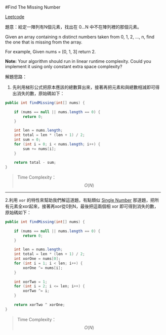 #Find The Missing Number

[Leetcode](https://leetcode.com/problems/missing-number/)

題意：給定一陣列有N個元素，找出在 0...N 中不在陣列裡的那個元素。

Given an array containing n distinct numbers taken from 0, 1, 2, ..., n, find the one that is missing from the array.

For example,
Given nums = [0, 1, 3] return 2.

**Note:**
Your algorithm should run in linear runtime complexity. Could you implement it using only constant extra space complexity?

解題思路：

1. 先利用梯形公式把原本應該的總數算出來，接著再把元素和與總數相減即可得出消失的數，原始碼如下：

```java
public int findMissing(int[] nums) {
    
    if (nums == null || nums.length == 0) {
        return 0;
    }
    
    int len = nums.length;
    int total = len * (len + 1) / 2;
    int sum = 0;
    for (int i = 0; i < nums.length; i++) {
        sum += nums[i];
    }
    
    return total - sum;
}
```

>Time Complexity：$$O(N)$$

---
2.利用 ```xor``` 的特性來幫助我們解這道題，有點類似 [Single Number](array/single_number.md) 那道題，把所有元素全xor起來，接著再xor從0到N，最後把這兩個相 xor 即可得到消失的數，原始碼如下：

```java
public int findMissing(int[] nums) {
    
    if (nums == null || nums.length == 0) {
        return 0;
    }
    
    int len = nums.length;
    int total = len * (len + 1) / 2;
    int xorOne = nums[0];
    for (int i = 1; i < len; i++) {
        xorOne ^= nums[i];
    }
    
    int xorTwo = 1;
    for (int i = 2; i <= len; i++) {
        xorTwo ^= i;
    }
    
    return xorTwo ^ xorOne;
}
```
>Time Complexity：$$O(N)$$